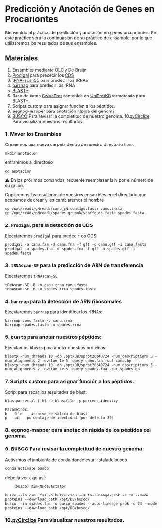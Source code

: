 # Predicción y Anotación de Genes en Procariontes

Bienvenido al práctico de predicción y anotación en genes procariontes. 
En este práctico será la continuación de su práctico de ensamble, 
por lo que utilizaremos los resultados de sus ensambles.

## Materiales

1. Ensambles mediante OLC y De Bruijn
2. [Prodigal](https://github.com/hyattpd/prodigal/wiki) para predecir los [CDS](https://www.uniprot.org/help/cds_protein_definition)
3. [tRNA-scanSE](https://www.ncbi.nlm.nih.gov/pmc/articles/PMC6768409/) para predecir los tRNAs
4. [barrnap](https://github.com/tseemann/barrnap) para predecir los rRNA
5. [BLAST+](https://www.ncbi.nlm.nih.gov/books/NBK279690/)
6. Base de datos [SwissProt](https://www.expasy.org/resources/uniprotkb-swiss-prot) contenida en [UniProtKB](https://www.uniprot.org/) formateada para BLAST+.
7. Scripts custom para asignar función a los péptidos.
8. [eggnog-mapper](https://github.com/eggnogdb/eggnog-mapper) para anotación rápida del genoma.
9. [BUSCO](https://busco.ezlab.org/busco_userguide.html) Para revisar la completitud de nuestro genoma.
10.[pyCirclize](https://github.com/moshi4/pyCirclize) Para visualizar nuestros resultados.
  
   
### 1. Mover los Ensambles

Crearemos una nueva carpeta dentro de nuestro directorio `home`.

    mkdir anotacion
    
entraremos al directorio

    cd anotacion

:warning: En los próximos comandos, recuerde reemplazar la N por el número de su grupo.


Copiaremos los resultados de nuestros ensambles en el directorio que acabamos de crear y les cambiaremos el nombre
    
    cp /opt/reads/gNreads/canu_gN.contigs.fasta canu.fasta
    cp /opt/reads/gNreads/spades_grupoN/scaffolds.fasta spades.fasta

### 2. `Prodigal` para la detección de CDS

Ejecutaremos `prodigal` para predecir los CDS:

    prodigal -a canu.faa -d canu.fna -f gff -o canu.gff -i canu.fasta
    prodigal -a spades.faa -d spades.fna -f gff -o spades.gff -i spades.fasta

### 3. `tRNAscan-SE` para la predicción de ARN de transferencia
  
Ejecutaremos `tRNAscan-SE`

    tRNAscan-SE -B -o canu.trna canu.fasta
    tRNAscan-SE -B -o spades.trna spades.fasta

### 4. `barrnap` para la detección de ARN ribosomales

Ejecutaremos `barrnap` para identificar los rRNAs:
  
    barrnap canu.fasta -o canu.rrna
    barrnap spades.fasta -o spades.rrna
### 5. `blastp` para anotar nuestros péptidos:

Ejecutamos `blastp` para anotar nuestras proteínas:

    blastp -num_threads 10 -db /opt/DB/sprot20240724 -num_descriptions 5 -num_alignments 2 -evalue 1e-5 -query canu.faa -out canu.bp
    blastp -num_threads 10 -db /opt/DB/sprot20240724 -num_descriptions 5 -num_alignments 2 -evalue 1e-5 -query spades.faa -out spades.bp
    
### 7. Scripts custom para asignar función a los péptidos.

Script para sacar los resultados de blast:

    blastparser.pl [-h] -b blastfile -p percent_identity  
    
    Parámetros:
    b	file	Archivo de salida de blast
    p	int   porcentaje de identidad [por defecto 35]


### 8. [eggnog-mapper](https://github.com/eggnogdb/eggnog-mapper) para anotación rápida de los péptidos del genoma.
   
    
### 9. [BUSCO](https://busco.ezlab.org/busco_userguide.html) Para revisar la completitud de nuestro genoma.

Activamos el ambiente de conda donde está instalado busco

    conda activate busco

debería ver algo así: 
```bash
    (busco) mim-N@devastator
```
 
    busco --in canu.faa -o busco_canu --auto-lineage-prok -c 24 --mode proteins --download_path /opt/DB/busco/
    busco --in spades.faa -o busco_spades --auto-lineage-prok -c 24 --mode proteins --download_path /opt/DB/busco/

### 10.[pyCirclize](https://github.com/moshi4/pyCirclize) Para visualizar nuestros resultados.

    
